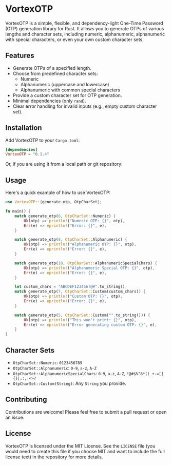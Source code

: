 # VortexOTP

VortexOTP is a simple, flexible, and dependency-light One-Time Password (OTP) generation library for Rust. It allows you to generate OTPs of various lengths and character sets, including numeric, alphanumeric, alphanumeric with special characters, or even your own custom character sets.

## Features

- Generate OTPs of a specified length.
- Choose from predefined character sets:
  - Numeric
  - Alphanumeric (uppercase and lowercase)
  - Alphanumeric with common special characters
- Provide a custom character set for OTP generation.
- Minimal dependencies (only `rand`).
- Clear error handling for invalid inputs (e.g., empty custom character set).

## Installation

Add VortexOTP to your `Cargo.toml`:

```toml
[dependencies]
VortexOTP = "0.1.4"
```

Or, if you are using it from a local path or git repository:

## Usage

Here's a quick example of how to use VortexOTP:

```rust
use VortexOTP::{generate_otp, OtpCharSet};

fn main() {
    match generate_otp(6, OtpCharSet::Numeric) {
        Ok(otp) => println!("Numeric OTP: {}", otp),
        Err(e) => eprintln!("Error: {}", e),
    }

    match generate_otp(8, OtpCharSet::Alphanumeric) {
        Ok(otp) => println!("Alphanumeric OTP: {}", otp),
        Err(e) => eprintln!("Error: {}", e),
    }

    match generate_otp(10, OtpCharSet::AlphanumericSpecialChars) {
        Ok(otp) => println!("Alphanumeric Special OTP: {}", otp),
        Err(e) => eprintln!("Error: {}", e),
    }

    let custom_chars = "ABCDEF123456!@#".to_string();
    match generate_otp(7, OtpCharSet::Custom(custom_chars)) {
        Ok(otp) => println!("Custom OTP: {}", otp),
        Err(e) => eprintln!("Error: {}", e),
    }

    match generate_otp(5, OtpCharSet::Custom("".to_string())) {
        Ok(otp) => println!("This won't print: {}", otp),
        Err(e) => eprintln!("Error generating custom OTP: {}", e),
    }
}
```

## Character Sets

- `OtpCharSet::Numeric`: `0123456789`
- `OtpCharSet::Alphanumeric`: `0-9`, `a-z`, `A-Z`
- `OtpCharSet::AlphanumericSpecialChars`: `0-9`, `a-z`, `A-Z`, `!@#$%^&*()_+-=[]{}|;:,.<>?`
- `OtpCharSet::Custom(String)`: Any `String` you provide.

## Contributing

Contributions are welcome! Please feel free to submit a pull request or open an issue.

## License

VortexOTP is licensed under the MIT License. See the `LICENSE` file (you would need to create this file if you choose MIT and want to include the full license text) in the repository for more details.
